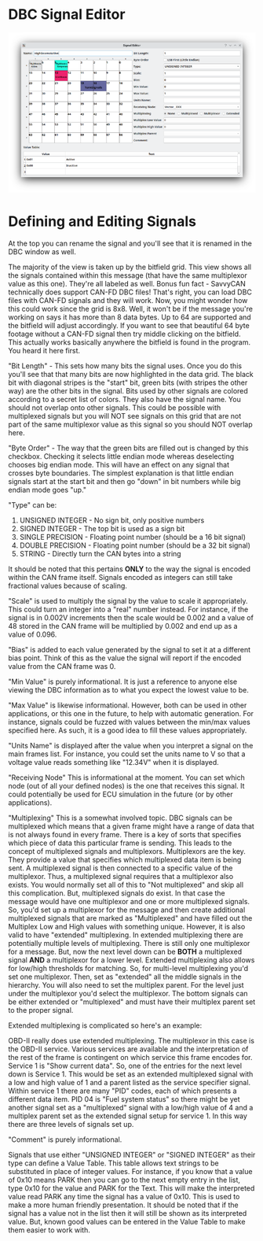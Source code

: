 DBC Signal Editor
=================

![Signal Editor](./images/SignalEditor.png)

Defining and Editing Signals
============================

At the top you can rename the signal and you'll see that it is renamed in the DBC window as well.

The majority of the view is taken up by the bitfield grid. This view shows all the signals contained within this message (that have the same multiplexor value as this one). They're all labeled as well. Bonus fun fact - SavvyCAN technically does support CAN-FD DBC files! That's right, you can load DBC files with CAN-FD signals and they will work. Now, you might wonder how this could work since the grid is 8x8. Well, it won't be if the message you're working on says it has more than 8 data bytes. Up to 64 are supported and the bitfield will adjust accordingly. If you want to see that beautiful 64 byte footage without a CAN-FD signal then try middle clicking on the bitfield. This actually works basically anywhere the bitfield is found in the program. You heard it here first.

"Bit Length" - This sets how many bits the signal uses. Once you do this you'll see that that many bits are now highlighted in the data grid. The black bit with diagonal stripes is the "start" bit, green bits (with stripes the other way) are the other bits in the signal. Bits used by other signals are colored according to a secret list of colors. They also have the signal name. You should not overlap onto other signals. This could be possible with multiplexed signals but you will NOT see signals on this grid that are not part of the same multiplexor value as this signal so you should NOT overlap here.

"Byte Order" - The way that the green bits are filled out is changed by this checkbox. Checking it selects little endian mode whereas deselecting chooses big endian mode. This will have an effect on any signal that crosses byte boundaries. The simplest explanation is that little endian signals start at the start bit and then go "down" in bit numbers while big endian mode goes "up."

"Type" can be:
1. UNSIGNED INTEGER - No sign bit, only positive numbers
2. SIGNED INTEGER - The top bit is used as a sign bit
3. SINGLE PRECISION - Floating point number (should be a 16 bit signal)
4. DOUBLE PRECISION - Floating point number (should be a 32 bit signal)
5. STRING - Directly turn the CAN bytes into a string

It should be noted that this pertains **ONLY** to the way the signal is encoded within the CAN frame itself. Signals encoded as integers can still take fractional values because of scaling.

"Scale" is used to multiply the signal by the value to scale it appropriately. This could turn an integer into a "real" number instead. For instance, if the signal is in 0.002V increments then the scale would be 0.002 and a value of 48 stored in the CAN frame will be multiplied by 0.002 and end up as a value of 0.096.

"Bias" is added to each value generated by the signal to set it at a different bias point. Think of this as the value the signal will report if the encoded value from the CAN frame was 0.

"Min Value" is purely informational. It is just a reference to anyone else viewing the DBC information as to what you expect the lowest value to be.

"Max Value" is likewise informational. However, both can be used in other applications, or this one in the future, to help with automatic generation. For instance, signals could be fuzzed with values between the min/max values specified here. As such, it is a good idea to fill these values appropriately.

"Units Name" is displayed after the value when you interpret a signal on the main frames list. For instance, you could set the units name to V so that a voltage value reads something like "12.34V" when it is displayed.

"Receiving Node" This is informational at the moment. You can set which node (out of all your defined nodes) is the one that receives this signal. It could potentially be used for ECU simulation in the future (or by other applications).

"Multiplexing" This is a somewhat involved topic. DBC signals can be multiplexed which means that a given frame might have a range of data that is not always found in every frame. There is a key of sorts that specifies which piece of data this particular frame is sending. This leads to the concept of multiplexed signals and multiplexors. Multiplexors are the key. They provide a value that specifies which multiplexed data item is being sent. A multiplexed signal is then connected to a specific value of the multiplexor. Thus, a multiplexed signal requires that a multiplexor also exists. You would normally set all of this to "Not multiplexed" and skip all this complication. But, multiplexed signals do exist. In that case the message would have one multiplexor and one or more multiplexed signals. So, you'd set up a multiplexor for the message and then create additional multiplexed signals that are marked as "Multiplexed" and have filled out the Multiplex Low and High values with something unique. However, it is also valid to have "extended" multiplexing. In extended multiplexing there are potentially multiple levels of multiplexing. There is still only one multiplexor for a message. But, now the next level down can be **BOTH** a multiplexed signal **AND** a multiplexor for a lower level. Extended multiplexing also allows for low/high thresholds for matching. So, for multi-level multiplexing you'd set one multiplexor. Then, set as "extended" all the middle signals in the hierarchy. You will also need to set the multiplex parent. For the level just under the multiplexor you'd select the multiplexor. The bottom signals can be either extended or "multiplexed" and must have their multiplex parent set to the proper signal. 

Extended multiplexing is complicated so here's an example:

OBD-II really does use extended multiplexing. The multiplexor in this case is the OBD-II service. Various services are available and the interpretation of the rest of the frame is contingent on which service this frame encodes for. Service 1 is "Show current data". So, one of the entries for the next level down is Service 1. This would be set as an extended multiplexed signal with a low and high value of 1 and a parent listed as the service specifier signal. Within service 1 there are many "PID" codes, each of which presents a different data item. PID 04 is "Fuel system status" so there might be yet another signal set as a "multiplexed" signal with a low/high value of 4 and a multiplex parent set as the extended signal setup for service 1. In this way there are three levels of signals set up.

"Comment" is purely informational.

Signals that use either "UNSIGNED INTEGER" or "SIGNED INTEGER" as their type can define a Value Table. This table allows text strings to be substituted in place of integer values. For instance, if you know that a value of 0x10 means PARK then you can go to the next empty entry in the list, type 0x10 for the value and PARK for the Text. This will make the interpreted value read PARK any time the signal has a value of 0x10. This is used to make a more human friendly presentation. It should be noted that if the signal has a value not in the list then it will still be shown as its interpreted value. But, known good values can be entered in the Value Table to make them easier to work with.
